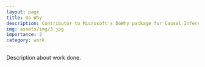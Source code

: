 ```yaml
---
layout: page
title: Do Why
description: Contributor to Microsoft's DoWhy package for Causal Inference
img: assets/img/3.jpg
importance: 2
category: work
---
```


Description about work done.